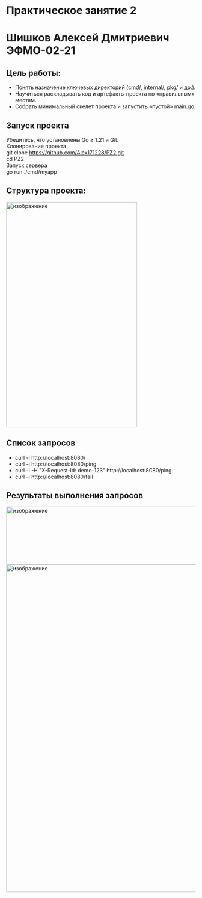 # Практическое занятие 2
# Шишков Алексей Дмитриевич ЭФМО-02-21

## Цель работы:
- Понять назначение ключевых директорий (cmd/, internal/, pkg/ и др.).
- Научиться раскладывать код и артефакты проекта по «правильным» местам.
- Собрать минимальный скелет проекта и запустить «пустой» main.go.
## Запуск проекта
Убедитесь, что установлены Go ≥ 1.21 и Git.  
Клонирование проекта  
git clone https://github.com/Alex171228/PZ2.git  
cd PZ2  
Запуск сервера  
go run ./cmd/myapp  
## Структура проекта:
<img width="348" height="600" alt="изображение" src="https://github.com/user-attachments/assets/0fba33fa-0ae8-4711-85df-29b064c56607" />  

## Список запросов
- curl -i http://localhost:8080/
- curl -i http://localhost:8080/ping
- curl -i -H "X-Request-Id: demo-123" http://localhost:8080/ping
- curl -i http://localhost:8080/fail
## Результаты выполнения запросов
<img width="887" height="154" alt="изображение" src="https://github.com/user-attachments/assets/09f98df6-dcfd-4b0a-a2fd-3f50e78fa993" />

<img width="914" height="872" alt="изображение" src="https://github.com/user-attachments/assets/31948a9b-1436-4f10-bfc3-7753b3b4ebc4" />




